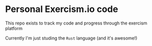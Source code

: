 # Personal Exercism.io code

This repo exists to track my code and progress through the exercism platform

Currently I'm just studing the `Rust` language (and it's awesome!)
